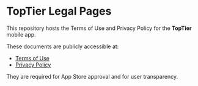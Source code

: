 # TopTier Legal Pages

This repository hosts the Terms of Use and Privacy Policy for the **TopTier** mobile app.

These documents are publicly accessible at:

- [Terms of Use](https://yourusername.github.io/toptier-legal/terms.html)
- [Privacy Policy](https://yourusername.github.io/toptier-legal/privacy.html)

They are required for App Store approval and for user transparency.
